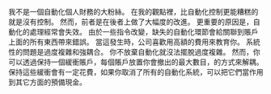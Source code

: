 我不是一個自動化個人財務的大粉絲。
在我的觀點裡，比自動化控制更能糟糕的就是沒有控制。
然而，前者是在後者上做了大幅度的改進。
更重要的原因是，自動化的處理經常會失效。
由於一些指令改變，缺失的自動化環節會給關聯到賬戶上面的所有東西帶來錯誤。
當這發生時，公司喜歡用高額的費用來教育你。
系統性的問題是過度複雜和強耦合。
你不放棄自動化就沒法擺脫過度複雜。
然而，你可以透過保持一個緩衝賬戶，每個賬戶放置你會撤出的最大數目，的方式來解耦。
保持這些緩衝會有一定花費，如果你取消了所有的自動化系統，可以把它們當作用到其它方面的預備現金。
